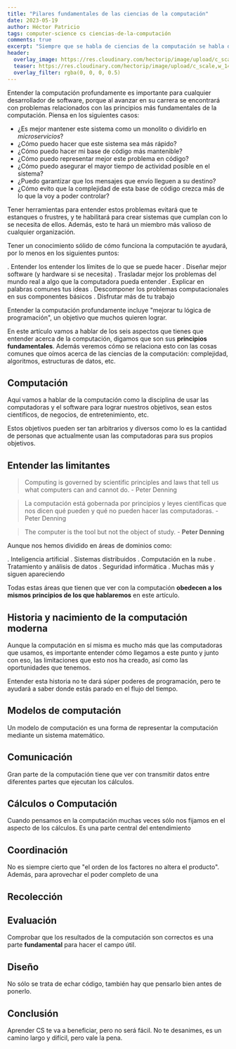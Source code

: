 ```yaml
---
title: "Pilares fundamentales de las ciencias de la computación"
date: 2023-05-19
author: Héctor Patricio
tags: computer-science cs ciencias-de-la-computación
comments: true
excerpt: "Siempre que se habla de ciencias de la computación se habla de complejidas, algortimos, etc. Pero hay cosas más importantes que tenemos que comprender."
header:
  overlay_image: https://res.cloudinary.com/hectorip/image/upload/c_scale,w_1400/v1684557119/IMG_3866_xtomdi.jpg
  teaser: https://res.cloudinary.com/hectorip/image/upload/c_scale,w_1400/v1684557119/IMG_3866_xtomdi.jpg
  overlay_filter: rgba(0, 0, 0, 0.5)
---
```


Entender la computación profundamente es importante para cualquier desarrollador de software, porque al avanzar en su carrera se encontrará con problemas relacionados con las principios más fundamentales de la computación. Piensa en los siguientes casos:

- ¿Es mejor mantener este sistema como un monolito o dividirlo en _microservicios_?
- ¿Cómo puedo hacer que este sistema sea más rápido?
- ¿Cómo puedo hacer mi base de código más mantenible?
- ¿Cómo puedo representar mejor este problema en código?
- ¿Cómo puedo asegurar el mayor tiempo de actividad posible en el sistema?
- ¿Puedo garantizar que los mensajes que envío lleguen a su destino?
- ¿Cómo evito que la complejidad de esta base de código crezca más de lo que la voy a poder controlar?

Tener herramientas para entender estos problemas evitará que te estanques o frustres, y te habilitará para crear sistemas que cumplan con lo se necesita de ellos. Además, esto te hará un miembro más valioso de cualquier organización.

Tener un conocimiento sólido de cómo funciona la computación te ayudará, por lo menos en los siguientes puntos:

 . Entender los entender los límites de lo que se puede hacer
 . Diseñar mejor software (y hardware si se necesita)
 . Trasladar mejor los problemas del mundo real a algo que la computadora pueda entender
 . Explicar en palabras comunes tus ideas
 . Descomponer los problemas computacionales en sus componentes básicos
 . Disfrutar más de tu trabajo

Entender la computación profundamente incluye "mejorar tu lógica de programación", un objetivo que muchos quieren lograr.

En este artículo vamos a hablar de los seis aspectos que tienes que entender acerca de la computación, digamos que son sus **principios fundamentales**. Además veremos cómo se relaciona esto con las cosas comunes que oímos acerca de las ciencias de la computación: complejidad, algoritmos, estructuras de datos, etc.

## Computación

Aquí vamos a hablar de la computación como la disciplina de usar las computadoras y el software para lograr nuestros objetivos, sean estos científicos, de negocios, de entretenimiento, etc.

Estos objetivos pueden ser tan arbitrarios y diversos como lo es la cantidad de personas que actualmente usan las computadoras para sus propios objetivos.

## Entender las limitantes

> Computing is governed by scientific principles and laws that tell us what computers can and cannot do. - Peter Denning

> La computación está gobernada por principios y leyes científicas que nos dicen qué pueden y qué no pueden hacer las computadoras. - Peter Denning

> The computer is the tool but not the object of study. - **Peter Denning**

Aunque nos hemos dividido en áreas de dominios como:

. Inteligencia artificial
. Sistemas distribuidos
. Computación en la nube
. Tratamiento y análisis de datos
. Seguridad informática
. Muchas más y siguen apareciendo

Todas estas áreas que tienen que ver con la computación **obedecen a los mismos principios de los que hablaremos** en este artículo.

## Historia y nacimiento de la computación moderna

Aunque la computación en sí misma es mucho más que las computadoras que usamos, es importante entender cómo llegamos a este punto y junto con eso, las limitaciones que esto nos ha creado, así como las oportunidades que tenemos.

Entender esta historia no te dará súper poderes de programación, pero te ayudará a saber donde estás parado en el flujo del tiempo.

## Modelos de computación

Un modelo de computación es una forma de representar la computación mediante un sistema matemático.

## Comunicación

Gran parte de la computación tiene que ver con transmitir datos entre diferentes partes que ejecutan los cálculos.

## Cálculos o Computación

Cuando pensamos en la computación muchas veces sólo nos fijamos en el aspecto de los cálculos. Es una parte central del entendimiento

## Coordinación

No es siempre cierto que "el orden de los factores no altera el producto". Además, para aprovechar el poder completo de una

## Recolección

## Evaluación

Comprobar que los resultados de la computación son correctos es una parte **fundamental** para hacer el campo útil.


## Diseño

No sólo se trata de echar código, también hay que pensarlo bien antes de ponerlo.

## Conclusión

Aprender CS te va a beneficiar, pero no será fácil. No te desanimes, es un camino largo y difícil, pero vale la pena.
